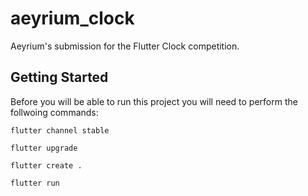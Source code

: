 # aeyrium_clock

Aeyrium's submission for the Flutter Clock competition.

## Getting Started

Before you will be able to run this project you will need to perform the follwoing commands:

```
flutter channel stable

flutter upgrade

flutter create .

flutter run
```